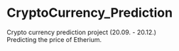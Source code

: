 # CryptoCurrency_Prediction

Crypto currency prediction project (20.09. - 20.12.) <br>
Predicting the price of Etherium.
